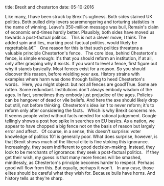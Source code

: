 title: Brexit and chesterton
date: 05-10-2016


Like many, I have been struck by Brexit's ugliness. Both sides stained UK politics. Both pulled dirty levers  scaremongering and torturing statistics  in the name of winning. Leave's 350-million message was bull, Remain's claim of economic end-times hardly better. Plausibly, both sides have moved us towards a post-factual politics.
 
This is not a clever move, I think. The added spin and lies, marking post-factual politics, would likely be regrettable.â€¨
 
One reason for this is that such politics threatens a valuable principle  Chesterton's fence.
 
The core idea, behind Chesterton's fence, is simple enough: it's that you should reform an institution, if at all, only after grasping why it exists. If you want to level a fence, first figure out why it stands basically. Most fences exist for a reason. So you should discover this reason, before wielding your axe. History strains with examples where harm was done through failing to heed Chesterton's words.
 
Here, you might object: but not all fences are good!True. Some are rotten. Some redundant. Institutions don't always embody wisdom of the ages. In fact, sometimes they embody just prejudice of the ages. Policies can be hangover of dead or vile beliefs. And here the axe should likely drop  but still, not before thinking. Chesterton's idea isn't to never reform; it's to reform only after considering the facts.
 
Which is why Brexit concerns me.
 
It seems people voted without facts needed for rational judgement. Google  tellingly  shows a post hoc spike in searches on EU basics. As a nation, we appear to have chopped a big fence not on the basis of reason but largely error and affect.
 
Of course, in a sense, this doesn't surprise: voter knowledge of politics 101 is generally poor. What does surprise, however, is that Brexit shows much of the liberal elite is fine stoking this ignorance. Increasingly, they seem indifferent to good decision-making. Instead, they look to be merchants of ignorance: they seek a post-factual politics.
 
If they get their wish, my guess is that many more fences will be smashed, mindlessly, as Chesterton's principle becomes harder to respect. Perhaps good will flow from this. But equally, perhaps it won't.
 
In any case, those elites should be careful what they wish for. Because bulls have horns. And history tells us they're sharp.
 
